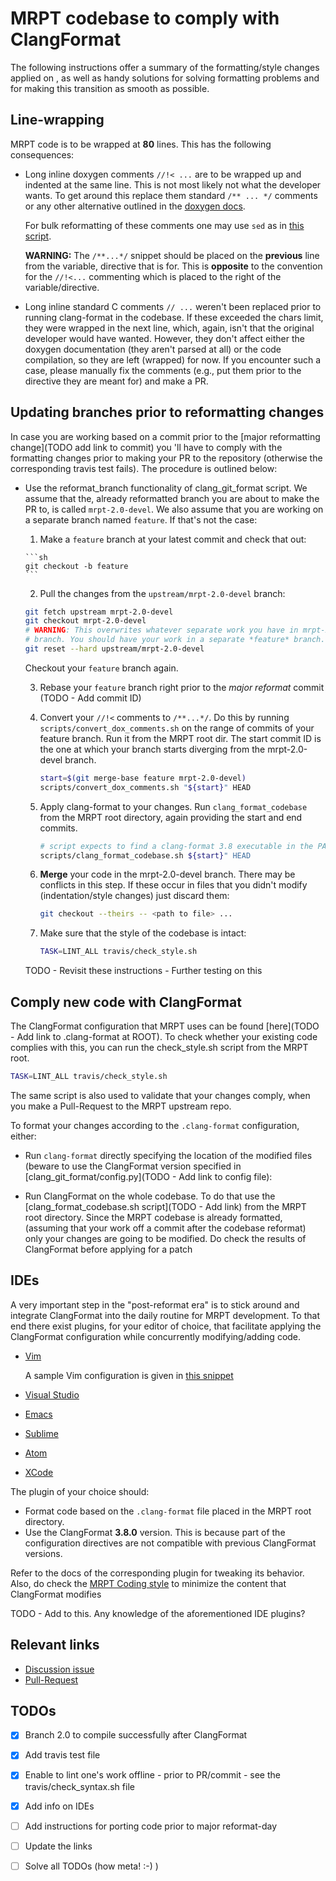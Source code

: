 # MRPT codebase to comply with ClangFormat

The following instructions offer a summary of the formatting/style changes
applied on <TODO Add date>,
as well as handy solutions for solving formatting problems and for making this
transition as smooth as possible.

## Line-wrapping

MRPT code is to be wrapped at **80** lines. This has the following consequences:

- Long inline doxygen comments `//!< ...` are to be wrapped up and indented at
    the same line. This is not most likely not what the developer wants. To get
    around this replace them standard `/** ... */` comments or any other
    alternative outlined in the [doxygen
    docs](https://www.stack.nl/~dimitri/doxygen/manual/docblocks.html).

    For bulk reformatting of these comments one may use `sed` as in [this
    script](https://github.com/bergercookie/clang_git_format/blob/master/scripts/convert_inline_doxygen_comments.sh).

    **WARNING:** The `/**...*/` snippet should be placed on the **previous**
    line from the variable, directive that is for. This is **opposite** to the
    convention for the `//!<...` commenting which is placed to the right of the
    variable/directive.

- Long inline standard C comments `// ...` weren't  been replaced prior to
    running clang-format in the codebase. If these exceeded the chars limit,
    they were wrapped in the next line, which, again, isn't that the original
    developer would have wanted. However, they don't affect either the doxygen
    documentation (they aren't parsed at all) or the code compilation, so they
    are left (wrapped) for now. If you encounter such a case, please
    manually fix the comments (e.g., put them prior to the directive they are
    meant for) and make a PR.


## Updating branches prior to reformatting changes

In case you are working based on a commit prior to the [major reformatting
change](TODO add link to commit) you 'll have to comply with the formatting
changes prior to making your PR to the repository (otherwise the corresponding
travis test fails). The procedure is outlined below:

- Use the reformat_branch functionality of clang_git_format script. We assume
    that the, already reformatted branch you are about to make the PR to, is
    called `mrpt-2.0-devel`. We also assume that you are working on a separate
    branch named `feature`. If that's not the case:

    1. Make a `feature` branch at your latest commit and check that out:

      ```sh
      git checkout -b feature
      ```
    2. Pull the changes from the `upstream/mrpt-2.0-devel` branch:

    ```sh
    git fetch upstream mrpt-2.0-devel
    git checkout mrpt-2.0-devel
    # WARNING: This overwrites whatever separate work you have in mrpt-2.0-devel
    # branch. You should have your work in a separate *feature* branch.
    git reset --hard upstream/mrpt-2.0-devel
    ```

    Checkout your `feature` branch again.

    3. Rebase your `feature` branch right prior to the *major reformat* commit
       (TODO - Add commit ID)

    4. Convert your `//!<` comments to `/**...*/`. Do this by running
       `scripts/convert_dox_comments.sh` on the range of commits of your feature
       branch. Run it from the MRPT root dir. The start commit ID is the one at
       which your branch starts diverging from the mrpt-2.0-devel branch.

       ```sh
       start=$(git merge-base feature mrpt-2.0-devel)
       scripts/convert_dox_comments.sh "${start}" HEAD
       ```

    5. Apply clang-format to your changes. Run `clang_format_codebase` from the
       MRPT root directory, again providing the start and end commits. 

       ```sh
       # script expects to find a clang-format 3.8 executable in the PATH
       scripts/clang_format_codebase.sh ${start}" HEAD
       ```

    6. **Merge** your code in the mrpt-2.0-devel branch. There may be conflicts
       in this step. If these occur in files that you didn't modify
       (indentation/style changes) just discard them:

       ```sh
       git checkout --theirs -- <path to file> ...
       ```

    7. Make sure that the style of the codebase is intact:

       ```sh
       TASK=LINT_ALL travis/check_style.sh
       ```

    TODO - Revisit these instructions - Further testing on this

## Comply new code with ClangFormat

The ClangFormat configuration that MRPT uses can be found [here](TODO - Add
link to .clang-format at ROOT). To check
whether your existing code complies with this, you can run the check_style.sh
script from the MRPT root.

```sh
TASK=LINT_ALL travis/check_style.sh
```

The same script is also used to validate that your changes comply, when you make
a Pull-Request to the MRPT upstream repo.

To format your changes according to the `.clang-format` configuration, either:

- Run `clang-format` directly specifying the location of the modified files
    (beware to use the ClangFormat version specified in
    [clang_git_format/config.py](TODO - Add link to config file):

- Run ClangFormat on the whole codebase. To do that use the
    [clang_format_codebase.sh script](TODO - Add link) from the MRPT root
    directory. Since the MRPT codebase is already formatted, (assuming that
    your work off a commit after the codebase reformat) only your changes are
    going to be modified. Do check the results of ClangFormat before applying
    for a patch


## IDEs

A very important step in the "post-reformat era" is to stick around and
integrate ClangFormat into the daily routine for MRPT development. To that end
there exist plugins, for your editor of choice, that facilitate applying the
ClangFormat configuration while concurrently modifying/adding code.

- [Vim](https://github.com/rhysd/vim-clang-format)

    A sample Vim configuration is given in [this
    snippet](https://gist.github.com/bergercookie/9a2e96e19733b32ca55b8e2940eaba2c)

- [Visual Studio](https://marketplace.visualstudio.com/items?itemName=xaver.clang-format)
- [Emacs](https://llvm.org/svn/llvm-project/cfe/trunk/tools/clang-format/clang-format.el)
- [Sublime](https://github.com/rosshemsley/SublimeClangFormat)
- [Atom](https://atom.io/packages/formatter-clangformat)
- [XCode](https://github.com/mapbox/XcodeClangFormat)

The plugin of your choice should:

- Format code based on the `.clang-format` file placed in the MRPT root
    directory.
- Use the ClangFormat **3.8.0** version. This is because part of the
    configuration directives are not compatible with previous ClangFormat
    versions.

Refer to the docs of the corresponding plugin for tweaking its behavior.
Also, do check the [MRPT Coding style](https://github.com/MRPT/mrpt/blob/master/doc/MRPT_Coding_Style.md)
to minimize the content that ClangFormat modifies

TODO - Add to this. Any knowledge of the aforementioned IDE plugins?

## Relevant links

- [Discussion issue](https://github.com/MRPT/mrpt/issues/520)
- [Pull-Request](https://github.com/MRPT/mrpt/pull/556)

## TODOs

- [X] Branch 2.0 to compile successfully after ClangFormat
- [X] Add travis test file
- [X] Enable to lint one's work offline - prior to PR/commit - see the
    travis/check_syntax.sh file
- [X] Add info on IDEs
- [ ] Add instructions for porting code prior to major reformat-day
- [ ] Update the links
- [ ] Solve all TODOs (how meta! :-) )


